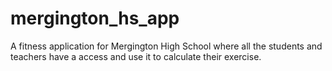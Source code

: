 # mergington_hs_app
A fitness application for Mergington High School where all the students and teachers have a access and use it to calculate their exercise. 
